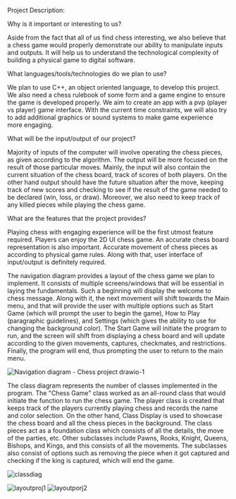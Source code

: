 Project Description: 

Why is it important or interesting to us?

Aside from the fact that all of us find chess interesting, we also believe that a chess game would properly demonstrate our ability to manipulate inputs and outputs. It will help us to understand the technological complexity of building a physical game to digital software. 


What languages/tools/technologies do we plan to use?

We plan to use C++, an object oriented language, to develop this project. We also need a chess rulebook of some form and a game engine to ensure the game is developed properly. We aim to create an app with a pvp (player vs player) game interface. With the current time constraints, we will also try to add additional graphics or sound systems to make game experience more engaging. 


What will be the input/output of our project?

Majority of inputs of the computer will involve operating the chess pieces, as given according to the algorithm. The output will be more focused on the result of those particular moves. Mainly, the input will also contain the current situation of the chess board, track of scores of both players. On the other hand output should have the future situation after the move, keeping track of new scores and checking to see if the result of the game needed to be declared (win, loss, or draw).  Moreover, we also need to keep track of any killed pieces while playing the chess game. 


What are the features that the project provides?

Playing chess with engaging experience will be the first utmost feature required. Players can enjoy the 2D UI chess game. An accurate chess board representation is also important. Accurate movement of chess pieces as according to physical game rules. Along with that, user interface of input/output is definitely required. 

The navigation diagram provides a layout of the chess game we plan to implement. It consists of multiple screens/windows that will be essential in laying the fundamentals. Such a beginning will display the welcome to chess message. Along with it, the next movement will shift towards the Main menu, and that will provide the user with multiple options such as Start Game (which will prompt the user to begin the game), How to Play (paragraphic guidelines), and Settings (which gives the ability to use for changing the background color). The Start Game will initiate the program to run, and the screen will shift from displaying a chess board and will update according to the given movements, captures, checkmates, and restrictions. Finally, the program will end, thus prompting the user to return to the main menu.

![Navigation diagram - Chess project drawio-1](https://user-images.githubusercontent.com/129913303/237000256-ffd5b38c-e532-41e7-9e06-c4d78be98667.png)


The class diagram represents the number of classes implemented in the program. The "Chess Game" class worked as an all-round class that would initiate the function to run the chess game. The player class is created that keeps track of the players currently playing chess and records the name and color selection. On the other hand, Class Display is used to showcase the chess board and all the chess pieces in the background. The class pieces act as a foundation class which consists of all the details, the move of the parties, etc. Other subclasses include Pawns, Rooks, Knight, Queens, Bishops, and Kings, and this consists of all the movements. The subclasses also consist of options such as removing the piece when it got captured and checking if the king is captured, which will end the game.

![classdiag](https://github.com/cs100/final-project-rmoha023-ntiwa006-akoks002-swang433-1/assets/129913303/bf0fcb47-6c0f-4608-808d-67ab896f0cd9)


![layoutproj1](https://github.com/cs100/final-project-rmoha023-ntiwa006-akoks002-swang433-1/assets/129913303/4957ff56-69d9-4e86-950f-209809bf9905)
![layoutporj2](https://github.com/cs100/final-project-rmoha023-ntiwa006-akoks002-swang433-1/assets/129913303/ef1fe7a5-cb31-408e-a652-3575b17f5384)
